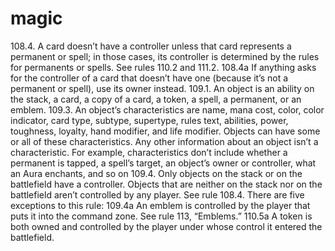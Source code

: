 # magic
108.4. A card doesn’t have a controller unless that card represents a permanent or spell; in those cases,
its controller is determined by the rules for permanents or spells. See rules 110.2 and 111.2.
108.4a If anything asks for the controller of a card that doesn’t have one (because it’s not a
permanent or spell), use its owner instead.
109.1. An object is an ability on the stack, a card, a copy of a card, a token, a spell, a permanent, or an
emblem.
109.3. An object’s characteristics are name, mana cost, color, color indicator, card type, subtype,
supertype, rules text, abilities, power, toughness, loyalty, hand modifier, and life modifier. Objects
can have some or all of these characteristics. Any other information about an object isn’t a
characteristic. For example, characteristics don’t include whether a permanent is tapped, a spell’s
target, an object’s owner or controller, what an Aura enchants, and so on
109.4. Only objects on the stack or on the battlefield have a controller. Objects that are neither on the
stack nor on the battlefield aren’t controlled by any player. See rule 108.4. There are five exceptions
to this rule:
109.4a An emblem is controlled by the player that puts it into the command zone. See rule 113,
“Emblems.”
110.5a A token is both owned and controlled by the player under whose control it entered the
battlefield.